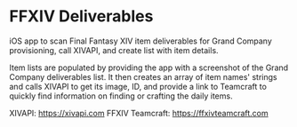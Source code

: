 # FFXIV Deliverables
iOS app to scan Final Fantasy XIV item deliverables for Grand Company provisioning, call XIVAPI, and create list with item details.

Item lists are populated by providing the app with a screenshot of the Grand Company deliverables list. It then creates an array of item names' strings and calls XIVAPI to get its image, ID, and provide a link to Teamcraft to quickly find information on finding or crafting the daily items.

XIVAPI: https://xivapi.com
FFXIV Teamcraft: https://ffxivteamcraft.com
